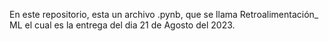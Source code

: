 En este repositorio, esta un archivo .pynb, que se llama Retroalimentación_ ML el cual es la entrega del dia 21 de Agosto del 2023.
